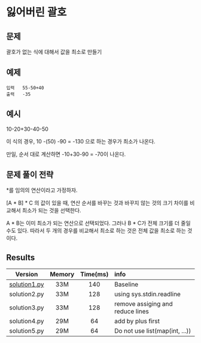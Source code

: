 # 잃어버린 괄호

## 문제 

괄호가 없는 식에 대해서 값을 최소로 만들기

## 예제

```
입력   55-50+40
출력   -35
```

## 예시

10-20+30-40-50 
   
이 식의 경우, 10 -(50) -90 = -130 으로 하는 경우가 최소가 나온다. 

만일, 순서 대로 계산하면 -10+30-90 = -70이 나온다. 


## 문제 풀이 전략


*를 임의의 연산이라고 가정하자. 

[A * B] * C 의 값이 있을 때, 연산 순서를 바꾸는 것과 바꾸지 않는 것의 크기 차이를 비교해서 최소가 되는 것을 선택한다. 

A * B는 이미 최소가 되는 연산으로 선택되었다. 그러나 B * C가 전체 크기를 더 줄일 수도 있다. 
따라서 두 개의 경우를 비교해서 최소로 하는 것은 전체 값을 최소로 하는 것이다. 

## Results
|Version|Memory|Time(ms)|info|
|:-:|:-:|:-:|:--|
|[solution1.py](solution.py)|33M|140|Baseline|
|solution2.py|33M|128|using sys.stdin.readline|
|solution3.py|33M|128|remove assiging and reduce lines|
|solution4.py|29M|64|add by plus first|
|solution5.py|29M|64|Do not use list(map(int, ...)) |



